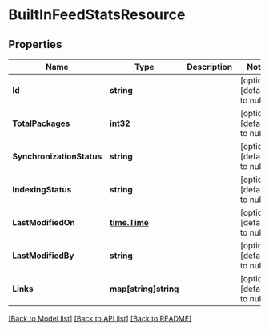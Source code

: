 # BuiltInFeedStatsResource

## Properties
Name | Type | Description | Notes
------------ | ------------- | ------------- | -------------
**Id** | **string** |  | [optional] [default to null]
**TotalPackages** | **int32** |  | [optional] [default to null]
**SynchronizationStatus** | **string** |  | [optional] [default to null]
**IndexingStatus** | **string** |  | [optional] [default to null]
**LastModifiedOn** | [**time.Time**](time.Time.md) |  | [optional] [default to null]
**LastModifiedBy** | **string** |  | [optional] [default to null]
**Links** | **map[string]string** |  | [optional] [default to null]

[[Back to Model list]](../README.md#documentation-for-models) [[Back to API list]](../README.md#documentation-for-api-endpoints) [[Back to README]](../README.md)


